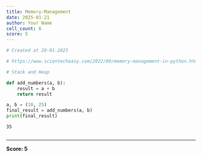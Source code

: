 ```yaml
---
title: Memory-Management
date: 2025-01-21
author: Your Name
cell_count: 6
score: 5
---
```


```python
# Created at 20-01-2025
```


```python
# https://www.scientecheasy.com/2022/09/memory-management-in-python.html/
```


```python
# Stack and Heap
```


```python
def add_numbers(a, b):
    result = a + b 
    return result
```


```python
a, b = (10, 25)
final_result = add_numbers(a, b)
print(final_result)
```

    35



```python

```


---
**Score: 5**
